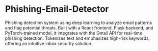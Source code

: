 # Phishing-Email-Detector
Phishing detection system using deep learning to analyze email patterns and flag potential threats. Built with a React frontend, Flask backend, and PyTorch-trained model, it integrates with the Gmail API for real-time phishing detection. Tokenizes text and emphasizes high-risk keywords, offering an intuitive inbox security solution.
